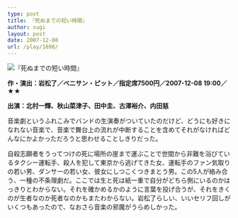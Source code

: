 ```yaml
---
type: post
title: 『死ぬまでの短い時間』
author: sugi
layout: post
date: 2007-12-08
url: /play/1696/
---
```

<img src="/images/play/20071208.jpg" alt="『死ぬまでの短い時間』" class="alignleft" />

**作・演出：岩松了／ベニサン・ピット／指定席7500円／2007-12-08 19:00／★★**

**出演：北村一輝、秋山菜津子、田中圭、古澤裕介、内田慈**

音楽劇というふれこみでバンドの生演奏がついていたのだけど、どうにも好きになれない音楽で、音楽で舞台上の流れが中断することを含めてそれがなければどんなにかよかっただろうと思わせることしきりだった。

自殺志願者をうってつけの死に場所の崖まで運ぶことで世間から非難を浴びているタクシー運転手、殺人を犯して東京から逃げてきた女、運転手のファン気取りの若い男、ダンサーの若い女、彼女にしつこくつきまとう男。この5人が絡み合う、一種の不条理劇だ。ここでは生と死は紙一重で自分がどちら側にいるのかはっきりとわからない。それを確かめるかのように言葉を投げ合うが、それをきくのが生者なのか死者なのかもまたわからない。岩松了らしい、いいセリフ回しがいくつもあったので、なおさら音楽の邪魔がうらめしかった。

